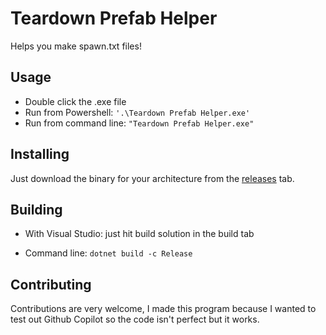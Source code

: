 # Teardown Prefab Helper
Helps you make spawn.txt files!

## Usage
- Double click the .exe file
- Run from Powershell: `'.\Teardown Prefab Helper.exe'`
- Run from command line: `"Teardown Prefab Helper.exe"`

## Installing
Just download the binary for your architecture from the [releases](https://github.com/Tresquel/Teardown-Prefab-Helper/releases/latest) tab.

## Building
- With Visual Studio: just hit build solution in the build tab

- Command line: `dotnet build -c Release`

## Contributing
Contributions are very welcome, I made this program because I wanted to test out Github Copilot so the code isn't perfect but it works.
